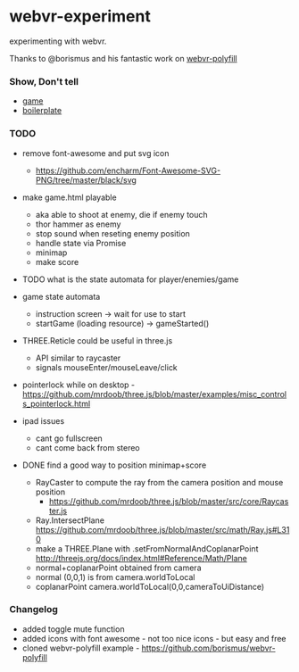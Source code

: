 # webvr-experiment
experimenting with webvr. 

Thanks to @borismus and his fantastic work on
[webvr-polyfill](https://github.com/borismus/webvr-polyfill)

### Show, Don't tell
- [game](http://jeromeetienne.github.io/webvr-experiment/game.html)
- [boilerplate](http://jeromeetienne.github.io/webvr-experiment/boilerplate.html)


### TODO
- remove font-awesome and put svg icon
  - https://github.com/encharm/Font-Awesome-SVG-PNG/tree/master/black/svg
- make game.html playable
  - aka able to shoot at enemy, die if enemy touch
  - thor hammer as enemy
  - stop sound when reseting enemy position
  - handle state via Promise
  - minimap
  - make score

- TODO what is the state automata for player/enemies/game
- game state automata
  - instruction screen -> wait for use to start
  - startGame (loading resource) -> gameStarted()
- THREE.Reticle could be useful in three.js
  - API similar to raycaster
  - signals mouseEnter/mouseLeave/click

- pointerlock while on desktop - https://github.com/mrdoob/three.js/blob/master/examples/misc_controls_pointerlock.html
- ipad issues
  - cant go fullscreen
  - cant come back from stereo

- DONE find a good way to position minimap+score 
  - RayCaster to compute the ray from the camera position and mouse position
    - https://github.com/mrdoob/three.js/blob/master/src/core/Raycaster.js
  - Ray.IntersectPlane https://github.com/mrdoob/three.js/blob/master/src/math/Ray.js#L310
  - make a THREE.Plane with .setFromNormalAndCoplanarPoint http://threejs.org/docs/index.html#Reference/Math/Plane
  - normal+coplanarPoint obtained from camera
  - normal (0,0,1) is from camera.worldToLocal
  - coplanarPoint camera.worldToLocal(0,0,cameraToUiDistance)

### Changelog
- added toggle mute function
- added icons with font awesome - not too nice icons - but easy and free
- cloned webvr-polyfill example - https://github.com/borismus/webvr-polyfill
